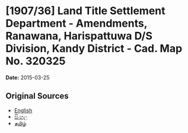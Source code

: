 # [1907/36] Land Title Settlement Department - Amendments, Ranawana, Harispattuwa D/S Division, Kandy District - Cad. Map No. 320325

**Date:** 2015-03-25

## Original Sources

- [English](https://documents.gov.lk/view/extra-gazettes/2015/3/1907-36_E.pdf)
- [සිංහල](https://documents.gov.lk/view/extra-gazettes/2015/3/1907-36_S.pdf)
- [தமிழ்](https://documents.gov.lk/view/extra-gazettes/2015/3/1907-36_T.pdf)
